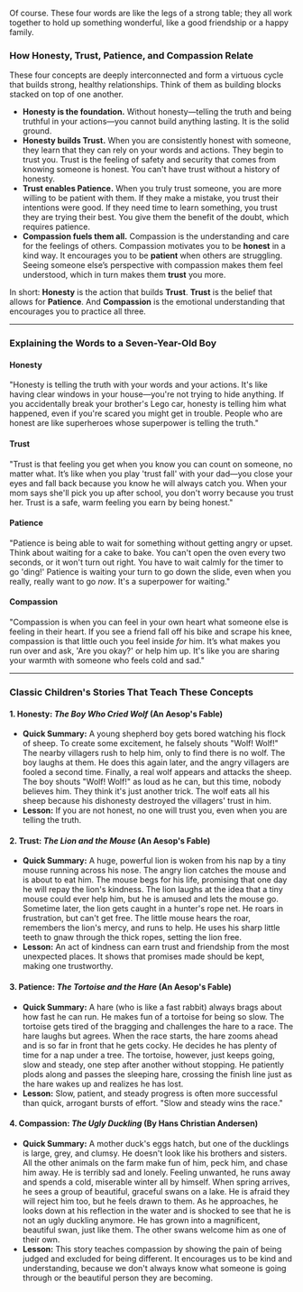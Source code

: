 Of course. These four words are like the legs of a strong table; they all work together to hold up something wonderful, like a good friendship or a happy family.

### How Honesty, Trust, Patience, and Compassion Relate

These four concepts are deeply interconnected and form a virtuous cycle that builds strong, healthy relationships. Think of them as building blocks stacked on top of one another.

* **Honesty is the foundation.** Without honesty—telling the truth and being truthful in your actions—you cannot build anything lasting. It is the solid ground.
* **Honesty builds Trust.** When you are consistently honest with someone, they learn that they can rely on your words and actions. They begin to trust you. Trust is the feeling of safety and security that comes from knowing someone is honest. You can't have trust without a history of honesty.
* **Trust enables Patience.** When you truly trust someone, you are more willing to be patient with them. If they make a mistake, you trust their intentions were good. If they need time to learn something, you trust they are trying their best. You give them the benefit of the doubt, which requires patience.
* **Compassion fuels them all.** Compassion is the understanding and care for the feelings of others. Compassion motivates you to be **honest** in a kind way. It encourages you to be **patient** when others are struggling. Seeing someone else’s perspective with compassion makes them feel understood, which in turn makes them **trust** you more.

In short: **Honesty** is the action that builds **Trust**. **Trust** is the belief that allows for **Patience**. And **Compassion** is the emotional understanding that encourages you to practice all three.

***

### Explaining the Words to a Seven-Year-Old Boy

#### **Honesty**
"Honesty is telling the truth with your words and your actions. It's like having clear windows in your house—you're not trying to hide anything. If you accidentally break your brother's Lego car, honesty is telling him what happened, even if you're scared you might get in trouble. People who are honest are like superheroes whose superpower is telling the truth."

#### **Trust**
"Trust is that feeling you get when you know you can count on someone, no matter what. It’s like when you play 'trust fall' with your dad—you close your eyes and fall back because you know he will always catch you. When your mom says she'll pick you up after school, you don't worry because you trust her. Trust is a safe, warm feeling you earn by being honest."

#### **Patience**
"Patience is being able to wait for something without getting angry or upset. Think about waiting for a cake to bake. You can't open the oven every two seconds, or it won't turn out right. You have to wait calmly for the timer to go 'ding!' Patience is waiting your turn to go down the slide, even when you really, really want to go *now*. It's a superpower for waiting."

#### **Compassion**
"Compassion is when you can feel in your own heart what someone else is feeling in their heart. If you see a friend fall off his bike and scrape his knee, compassion is that little ouch you feel inside *for* him. It’s what makes you run over and ask, 'Are you okay?' or help him up. It's like you are sharing your warmth with someone who feels cold and sad."

***

### Classic Children's Stories That Teach These Concepts

#### 1. Honesty: *The Boy Who Cried Wolf* (An Aesop's Fable)
* **Quick Summary:** A young shepherd boy gets bored watching his flock of sheep. To create some excitement, he falsely shouts "Wolf! Wolf!" The nearby villagers rush to help him, only to find there is no wolf. The boy laughs at them. He does this again later, and the angry villagers are fooled a second time. Finally, a real wolf appears and attacks the sheep. The boy shouts "Wolf! Wolf!" as loud as he can, but this time, nobody believes him. They think it's just another trick. The wolf eats all his sheep because his dishonesty destroyed the villagers' trust in him.
* **Lesson:** If you are not honest, no one will trust you, even when you are telling the truth.

#### 2. Trust: *The Lion and the Mouse* (An Aesop's Fable)
* **Quick Summary:** A huge, powerful lion is woken from his nap by a tiny mouse running across his nose. The angry lion catches the mouse and is about to eat him. The mouse begs for his life, promising that one day he will repay the lion's kindness. The lion laughs at the idea that a tiny mouse could ever help him, but he is amused and lets the mouse go. Sometime later, the lion gets caught in a hunter's rope net. He roars in frustration, but can't get free. The little mouse hears the roar, remembers the lion's mercy, and runs to help. He uses his sharp little teeth to gnaw through the thick ropes, setting the lion free.
* **Lesson:** An act of kindness can earn trust and friendship from the most unexpected places. It shows that promises made should be kept, making one trustworthy.

#### 3. Patience: *The Tortoise and the Hare* (An Aesop's Fable)
* **Quick Summary:** A hare (who is like a fast rabbit) always brags about how fast he can run. He makes fun of a tortoise for being so slow. The tortoise gets tired of the bragging and challenges the hare to a race. The hare laughs but agrees. When the race starts, the hare zooms ahead and is so far in front that he gets cocky. He decides he has plenty of time for a nap under a tree. The tortoise, however, just keeps going, slow and steady, one step after another without stopping. He patiently plods along and passes the sleeping hare, crossing the finish line just as the hare wakes up and realizes he has lost.
* **Lesson:** Slow, patient, and steady progress is often more successful than quick, arrogant bursts of effort. "Slow and steady wins the race."

#### 4. Compassion: *The Ugly Duckling* (By Hans Christian Andersen)
* **Quick Summary:** A mother duck's eggs hatch, but one of the ducklings is large, grey, and clumsy. He doesn't look like his brothers and sisters. All the other animals on the farm make fun of him, peck him, and chase him away. He is terribly sad and lonely. Feeling unwanted, he runs away and spends a cold, miserable winter all by himself. When spring arrives, he sees a group of beautiful, graceful swans on a lake. He is afraid they will reject him too, but he feels drawn to them. As he approaches, he looks down at his reflection in the water and is shocked to see that he is not an ugly duckling anymore. He has grown into a magnificent, beautiful swan, just like them. The other swans welcome him as one of their own.
* **Lesson:** This story teaches compassion by showing the pain of being judged and excluded for being different. It encourages us to be kind and understanding, because we don't always know what someone is going through or the beautiful person they are becoming.